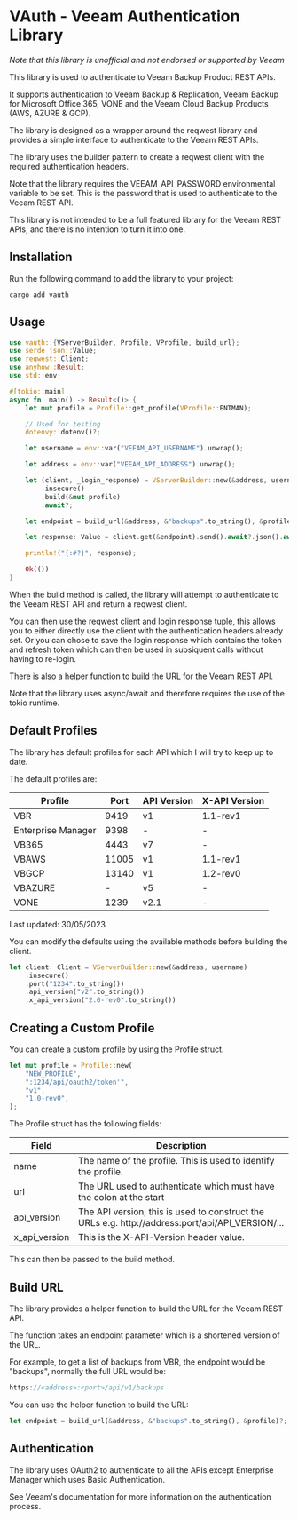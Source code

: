 # VAuth - Veeam Authentication Library

_Note that this library is unofficial and not endorsed or supported by Veeam_

This library is used to authenticate to Veeam Backup Product REST APIs.

It supports authentication to Veeam Backup & Replication, Veeam Backup for Microsoft Office 365, VONE and the Veeam Cloud Backup Products (AWS, AZURE & GCP).

The library is designed as a wrapper around the reqwest library and provides a simple interface to authenticate to the Veeam REST APIs.

The library uses the builder pattern to create a reqwest client with the required authentication headers.

Note that the library requires the VEEAM_API_PASSWORD environmental variable to be set. This is the password that is used to authenticate to the Veeam REST API.

This library is not intended to be a full featured library for the Veeam REST APIs, and there is no intention to turn it into one.

## Installation

Run the following command to add the library to your project:

```
cargo add vauth
```

## Usage

```rust
use vauth::{VServerBuilder, Profile, VProfile, build_url};
use serde_json::Value;
use reqwest::Client;
use anyhow::Result;
use std::env;

#[tokio::main]
async fn  main() -> Result<()> {
    let mut profile = Profile::get_profile(VProfile::ENTMAN);

    // Used for testing
    dotenvy::dotenv()?;

    let username = env::var("VEEAM_API_USERNAME").unwrap();

    let address = env::var("VEEAM_API_ADDRESS").unwrap();

    let (client, _login_response) = VServerBuilder::new(&address, username)
        .insecure()
        .build(&mut profile)
        .await?;

    let endpoint = build_url(&address, &"backups".to_string(), &profile)?;

    let response: Value = client.get(&endpoint).send().await?.json().await?;

    println!("{:#?}", response);

    Ok(())
}
```

When the build method is called, the library will attempt to authenticate to the Veeam REST API and return a reqwest client.

You can then use the reqwest client and login response tuple, this allows you to either directly use the client with the authentication headers already set. Or you can chose to save the login response which contains the token and refresh token which can then be used in subsiquent calls without having to re-login.

There is also a helper function to build the URL for the Veeam REST API.

Note that the library uses async/await and therefore requires the use of the tokio runtime.

## Default Profiles

The library has default profiles for each API which I will try to keep up to date.

The default profiles are:

| Profile            | Port  | API Version | X-API Version |
| ------------------ | ----- | ----------- | ------------- |
| VBR                | 9419  | v1          | 1.1-rev1      |
| Enterprise Manager | 9398  | -           | -             |
| VB365              | 4443  | v7          | -             |
| VBAWS              | 11005 | v1          | 1.1-rev1      |
| VBGCP              | 13140 | v1          | 1.2-rev0      |
| VBAZURE            | -     | v5          | -             |
| VONE               | 1239  | v2.1        | -             |

Last updated: 30/05/2023

You can modify the defaults using the available methods before building the client.

```rust
let client: Client = VServerBuilder::new(&address, username)
    .insecure()
    .port("1234".to_string())
    .api_version("v2".to_string())
    .x_api_version("2.0-rev0".to_string())

```

## Creating a Custom Profile

You can create a custom profile by using the Profile struct.

```rust
let mut profile = Profile::new(
    "NEW_PROFILE",
    ":1234/api/oauth2/token'",
    "v1",
    "1.0-rev0",
);
```

The Profile struct has the following fields:

| Field         | Description                                                                                      |
| ------------- | ------------------------------------------------------------------------------------------------ |
| name          | The name of the profile. This is used to identify the profile.                                   |
| url           | The URL used to authenticate which must have the colon at the start                              |
| api_version   | The API version, this is used to construct the URLs e.g. http://address:port/api/API_VERSION/... |
| x_api_version | This is the X-API-Version header value.                                                          |

This can then be passed to the build method.

## Build URL

The library provides a helper function to build the URL for the Veeam REST API.

The function takes an endpoint parameter which is a shortened version of the URL.

For example, to get a list of backups from VBR, the endpoint would be "backups", normally the full URL would be:

```rust
https://<address>:<port>/api/v1/backups
```

You can use the helper function to build the URL:

```rust
let endpoint = build_url(&address, &"backups".to_string(), &profile)?;
```

## Authentication

The library uses OAuth2 to authenticate to all the APIs except Enterprise Manager which uses Basic Authentication.

See Veeam's documentation for more information on the authentication process.
